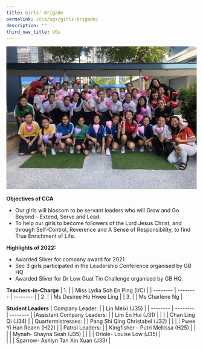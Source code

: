```yaml
---
title: Girls’ Brigade
permalink: /cca/ugs/girls-brigade/
description: ""
third_nav_title: UGs
---
```

![](/images/Feb-Valentine-Special-1024x768.jpg)



**Objectives of CCA**

*   Our girls will blossom to be servant leaders who will Grow and Go Beyond – Extend, Serve and Lead.
*   To help our girls to become followers of the Lord Jesus Christ, and through Self-Control, Reverence and A Sense of Responsibility, to find True Enrichment of Life.

**Highlights of 2022:**

*   Awarded Sliver for company award for 2021
*   Sec 3 girls participated in the Leadership Conference organised by GB HQ
*   Awarded Sliver for Dr Low Guat Tin Challenge organised by GB HQ.






**Teachers-in-Charge**
| 1. |  | Miss Lydia Soh En Ping (I/C) |
| -------- | -------- | -------- |
| 2.     |      | Ms Desiree Ho Hwee Ling     |
| 3.     |      | Ms Charlene Ng    |


**Student Leaders**
| Company Leader: |  | Lin Meixi (J35) |
| -------- | -------- | -------- |
|Assistant Company Leaders:    |      | Lim En Hui (J31)     |
|      |      | Chan Ling Qi (J34)     |
| Quartermistresses:     |      | Pang Shi Qing Christabel (J32)    |
|      |      | Pwee Yi Han Reann (H22)     |
|  Patrol Leaders:    |      |  Kingfisher – Putri Mellissa (H25)   |
|      |      |  Mynah- Shayna Seah (J35)   |
|      |      |  Oriole- Louise Low (J35)    |	
|      |      |  Sparrow- Ashlyn Tan Xin Xuan (J33)    |